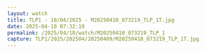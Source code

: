 ```yaml
---
layout: watch
title: TLP1 - 10/04/2025 - M20250410_073219_TLP_1T.jpg
date: 2025-04-10 07:32:19
permalink: /2025/04/10/watch/M20250410_073219_TLP_1
capture: TLP1/2025/202504/20250409/M20250410_073219_TLP_1T.jpg
---
```

